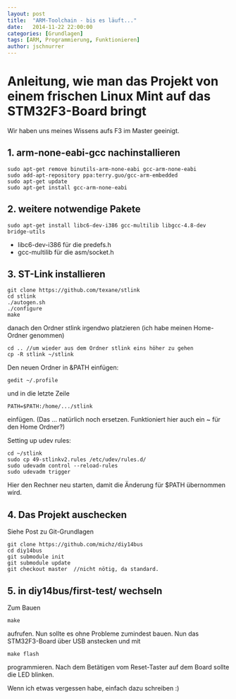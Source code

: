 ```yaml
---
layout: post
title:  "ARM-Toolchain - bis es läuft..."
date:   2014-11-22 22:00:00
categories: [Grundlagen]
tags: [ARM, Programmierung, Funktionieren]
author: jschnurrer
---
```


# Anleitung, wie man das Projekt von einem frischen Linux Mint auf das STM32F3-Board bringt

Wir haben uns meines Wissens aufs F3 im Master geeinigt.


## 1. arm-none-eabi-gcc nachinstallieren

    sudo apt-get remove binutils-arm-none-eabi gcc-arm-none-eabi
    sudo add-apt-repository ppa:terry.guo/gcc-arm-embedded
    sudo apt-get update
    sudo apt-get install gcc-arm-none-eabi

## 2. weitere notwendige Pakete

    sudo apt-get install libc6-dev-i386 gcc-multilib libgcc-4.8-dev bridge-utils 

* libc6-dev-i386 für die predefs.h
* gcc-multilib für die asm/socket.h


## 3. ST-Link installieren

    git clone https://github.com/texane/stlink
    cd stlink
    ./autogen.sh
    ./configure
    make

danach den Ordner stlink irgendwo platzieren (ich habe meinen Home-Ordner genommen)

	cd .. //um wieder aus dem Ordner stlink eins höher zu gehen
	cp -R stlink ~/stlink

Den neuen Ordner in &PATH einfügen:

    gedit ~/.profile

und in die letzte Zeile

    PATH=$PATH:/home/.../stlink

einfügen. (Das ... natürlich noch ersetzen. Funktioniert hier auch ein ~ für den Home Ordner?) 

Setting up udev rules:

	cd ~/stlink
	sudo cp 49-stlinkv2.rules /etc/udev/rules.d/
    sudo udevadm control --reload-rules
    sudo udevadm trigger

Hier den Rechner neu starten, damit die Änderung für $PATH übernommen wird.

## 4. Das Projekt auschecken
Siehe Post zu Git-Grundlagen

    git clone https://github.com/michz/diy14bus
    cd diy14bus
    git submodule init
    git submodule update
    git checkout master  //nicht nötig, da standard.


## 5. in diy14bus/first-test/ wechseln
Zum Bauen 

    make

aufrufen. Nun sollte es ohne Probleme zumindest bauen. Nun das STM32F3-Board über USB anstecken und mit

    make flash

programmieren. Nach dem Betätigen vom Reset-Taster auf dem Board sollte die LED blinken.

   
Wenn ich etwas vergessen habe, einfach dazu schreiben :)


